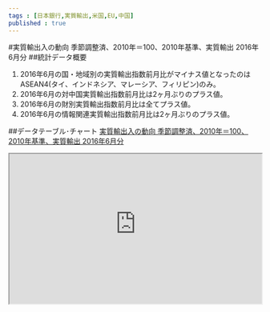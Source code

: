 ```yaml
--- 
tags : [日本銀行,実質輸出,米国,EU,中国] 
published : true
---
```

#実質輸出入の動向 季節調整済、2010年＝100、2010年基準、実質輸出 2016年6月分
##統計データ概要
1. 2016年6月の国・地域別の実質輸出指数前月比がマイナス値となったのはASEAN4(タイ、インドネシア、マレーシア、フィリピン)のみ。
1. 2016年6月の対中国実質輸出指数前月比は2ヶ月ぶりのプラス値。
1. 2016年6月の財別実質輸出指数前月比は全てプラス値。
1. 2016年6月の情報関連実質輸出指数前月比は2ヶ月ぶりのプラス値。


##データテーブル･チャート
[実質輸出入の動向 季節調整済、2010年＝100、2010年基準、実質輸出 2016年6月分](
http://knowledgevault.saecanet.com/charts/am-consulting.co.jp-2016-08-18-15-28-42.html
)

<iframe src="
http://knowledgevault.saecanet.com/charts/am-consulting.co.jp-2016-08-18-15-28-42.html
" width="100%" height="300px"></iframe>
